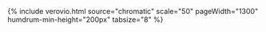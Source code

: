 

{% include verovio.html
	source="chromatic"
	scale="50"
	pageWidth="1300"
	humdrum-min-height="200px"
	tabsize="8"
%}
<script type="text/x-humdrum" id="chromatic">
!!!filter: chint -cim
**kern	**kern
=1	=1
4c	4c
4c	4d
4c	4e
4c	4f
4c	4g
4c	4a
4c	4b
4c	4cc
=2	=2
4c	4c#
4c	4d#
4c	4e-
4c	4f#
4c	4f##
4c	4g-
4c	4a-
4c	4b-
==	==
*-	*-
</script>



